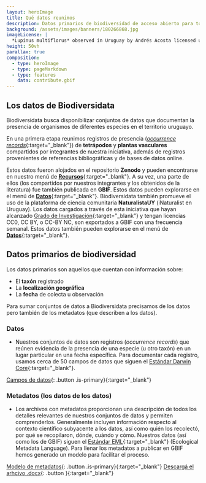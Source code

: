 ```yaml
---
layout: heroImage
title: Qué datos reunimos
description: Datos primarios de biodiversidad de acceso abierto para todas y todos
background: /assets/images/banners/180266868.jpg
imageLicense: |
  *Lupinus multiflorus* observed in Uruguay by Andrés Acosta licensed under [CC-BY-NC](http://creativecommons.org/licenses/by-nc/4.0/) via [iNaturalist](https://www.gbif.org/occurrence/3698255731)
height: 50vh
parallax: true
composition:
  - type: heroImage
  - type: pageMarkdown
  - type: features
    data: contribute.gbif
---
```


## Los datos de Biodiversidata

Biodiversidata busca disponibilizar conjuntos de datos que documentan la presencia de organismos de diferentes especies en el territorio uruguayo.

En una primera etapa reunimos registros de presencia ([*occurrence records*](https://www.gbif.org/es/data-quality-requirements-occurrences){:target="_blank"}) de **tetrápodos** y **plantas vasculares** compartidos por integrantes de nuestra iniciativa, además de registros provenientes de referencias bibliográficas y de bases de datos online.  

Estos datos fueron alojados en el repositorio **Zenodo** y pueden encontrarse en nuestro menú de [**Recursos**](/recursos/bases-de-datos/){:target="_blank"}. A su vez, una parte de ellos (los compartidos por nuestros integrantes y los obtenidos de la literatura) fue también publicada en **GBIF**. Estos datos pueden explorarse en el menú de [**Datos**](http://127.0.0.1:4000/datos/buscar/?publishingOrg=862f7ec3-3134-4dce-ab5a-03c81f54bd72&view=MAP){:target="_blank"}. Biodiversidata también promueve el uso de la plataforma de ciencia comunitaria **NaturalistaUY** (iNaturalist en Uruguay). Los datos cargados a través de esta iniciativa que hayan alcanzado [Grado de Investigación](https://www.naturalista.uy/pages/ayuda+uy#observations-quality){:target="_blank"} y tengan licencias CC0, CC BY, o CC-BY NC, son exportados a GBIF con una frecuencia semanal. Estos datos también pueden explorarse en el menú de [**Datos**](http://127.0.0.1:4000/datos/buscar/?publishingOrg=28eb1a3f-1c15-4a95-931a-4af90ecb574d&view=MAP){:target="_blank"}.

## Datos primarios de biodiversidad

Los datos primarios son aquellos que cuentan con información sobre:

  - El **taxón** registrado
  - La **localización geográfica**
  - La **fecha** de colecta u observación

Para sumar conjuntos de datos a Biodiversidata precisamos de los datos pero también de los metadatos (que describen a los datos).

### Datos

+ Nuestros conjuntos de datos son registros (*occurrence records*) que reúnen evidencia de la presencia de una especie (u otro taxón) en un lugar particular en una fecha específica. Para documentar cada registro, usamos cerca de 50 campos de datos que siguen el [Estándar Darwin Core](https://dwc.tdwg.org/){:target="_blank"}.

[Campos de datos](https://github.com/biodiversidata/rBiodiversidata/blob/df1a6483c38d2a9a2f00c1d4b6a3aa4e5347f66c/Useful%20files/biodiversidata_terms_DwC.csv){: .button .is-primary}{:target="_blank"}


### Metadatos (los datos de los datos)

+ Los archivos con metadatos proporcionan una descripción de todos los detalles relevantes de nuestros conjuntos de datos y permiten comprenderlos. Generalmente incluyen información respecto al contexto científico subyacente a los datos, así como quién los recolectó, por qué se recopilaron, dónde, cuándo y cómo. Nuestros datos (así como los de GBIF) siguen el [Estándar EML](https://eml.ecoinformatics.org/){:target="_blank"} (Ecological Metadata Language). Para llenar  los metadatos a publicar en GBIF hemos generado un modelo para facilitar el proceso.

[Modelo de metadatos](https://github.com/bienflorencia/rBiodiversidata/blob/f93a6c97fa56c28d7645ee49ae491ef62fef8754/Useful%20files/Modelo_Metadata.md){: .button .is-primary}{:target="_blank"} [Descargá el arhcivo .docx](https://github.com/bienflorencia/rBiodiversidata/raw/f93a6c97fa56c28d7645ee49ae491ef62fef8754/Useful%20files/Modelo_Metadata.docx){: .button }{:target="_blank"}
